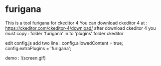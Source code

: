 # furigana
This is a tool furigana for ckeditor 4
You can download ckeditor 4 at : https://ckeditor.com/ckeditor-4/download/
after download ckeditor 4 you must copy : folder 'furigana' in to 'plugins' folder ckeditor

edit config.js add two line :
config.allowedContent = true;
config.extraPlugins = 'furigana';

demo :
!(screen.gif)
